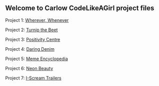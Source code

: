 ## Welcome to Carlow CodeLikeAGirl project files

Project 1: [Wherever, Whenever](https://codelikeagirlvodafoneireland.github.io/Carlow_2018/Wherever-%20Whenever/Home.html)

Project 2: [Turnip the Beet](https://codelikeagirlvodafoneireland.github.io/Carlow_2018/Turnip%20the%20Beet/Turnipthebeet.html)

Project 3: [Positivity Centre](https://codelikeagirlvodafoneireland.github.io/Carlow_2018/Positivity%20Centre/homepage.html)

Project 4: [Daring Denim](https://codelikeagirlvodafoneireland.github.io/Carlow_2018/Daring%20Denim/homepage.html)

Project 5: [Meme Encyclopedia](https://codelikeagirlvodafoneireland.github.io/Carlow_2018/Meme%20Encyclopedia/home.html)

Project 6: [Neon Beauty](https://codelikeagirlvodafoneireland.github.io/Carlow_2018/Neon%20Beauty/final%20project.html)

Project 7: [I-Scream Trailers](https://codelikeagirlvodafoneireland.github.io/Carlow_2018/I-Scream%20Trailers/index.html)
